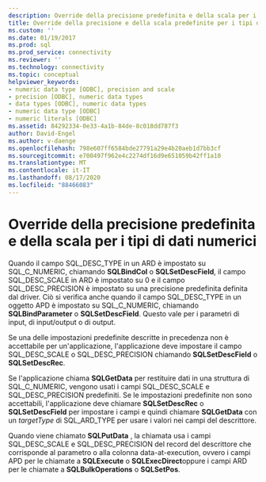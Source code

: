 ```yaml
---
description: Override della precisione predefinita e della scala per i tipi di dati numerici
title: Override della precisione e della scala predefinite per i tipi di dati numerici | Microsoft Docs
ms.custom: ''
ms.date: 01/19/2017
ms.prod: sql
ms.prod_service: connectivity
ms.reviewer: ''
ms.technology: connectivity
ms.topic: conceptual
helpviewer_keywords:
- numeric data type [ODBC], precision and scale
- precision [ODBC], numeric data types
- data types [ODBC], numeric data types
- numeric data type [ODBC]
- numeric literals [ODBC]
ms.assetid: 84292334-0e33-4a1b-84de-8c018dd787f3
author: David-Engel
ms.author: v-daenge
ms.openlocfilehash: 798e607ff6584bde27791a29e4b20aeb1d7bb3cf
ms.sourcegitcommit: e700497f962e4c2274df16d9e651059b42ff1a10
ms.translationtype: MT
ms.contentlocale: it-IT
ms.lasthandoff: 08/17/2020
ms.locfileid: "88466083"
---
```

# <a name="overriding-default-precision-and-scale-for-numeric-data-types"></a>Override della precisione predefinita e della scala per i tipi di dati numerici
Quando il campo SQL_DESC_TYPE in un ARD è impostato su SQL_C_NUMERIC, chiamando **SQLBindCol** o **SQLSetDescField**, il campo SQL_DESC_SCALE in ARD è impostato su 0 e il campo SQL_DESC_PRECISION è impostato su una precisione predefinita definita dal driver. Ciò si verifica anche quando il campo SQL_DESC_TYPE in un oggetto APD è impostato su SQL_C_NUMERIC, chiamando **SQLBindParameter** o **SQLSetDescField**. Questo vale per i parametri di input, di input/output o di output.  
  
 Se una delle impostazioni predefinite descritte in precedenza non è accettabile per un'applicazione, l'applicazione deve impostare il campo SQL_DESC_SCALE o SQL_DESC_PRECISION chiamando **SQLSetDescField** o **SQLSetDescRec**.  
  
 Se l'applicazione chiama **SQLGetData** per restituire dati in una struttura di SQL_C_NUMERIC, vengono usati i campi SQL_DESC_SCALE e SQL_DESC_PRECISION predefiniti. Se le impostazioni predefinite non sono accettabili, l'applicazione deve chiamare **SQLSetDescRec** o **SQLSetDescField** per impostare i campi e quindi chiamare **SQLGetData** con un *targetType* di SQL_ARD_TYPE per usare i valori nei campi del descrittore.  
  
 Quando viene chiamato **SQLPutData** , la chiamata usa i campi SQL_DESC_SCALE e SQL_DESC_PRECISION del record del descrittore che corrisponde al parametro o alla colonna data-at-execution, ovvero i campi APD per le chiamate a **SQLExecute** o **SQLExecDirect**oppure i campi ARD per le chiamate a **SQLBulkOperations** o **SQLSetPos**.
